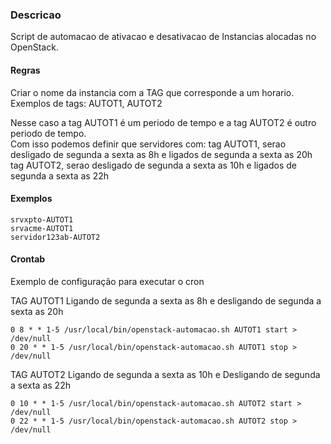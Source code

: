 ### Descricao

 Script de automacao de ativacao e desativacao de Instancias alocadas no OpenStack.  
 
#### Regras   
 Criar o nome da instancia com a TAG que corresponde a um horario.  
 Exemplos de tags: AUTOT1, AUTOT2  

 Nesse caso a tag AUTOT1 é um periodo de tempo e a tag AUTOT2 é outro periodo de tempo.  
 Com isso podemos definir que servidores com:
 tag AUTOT1, serao desligado de segunda a sexta as 8h e ligados de segunda a sexta as 20h  
 tag AUTOT2, serao desligado de segunda a sexta as 10h e ligados de segunda a sexta as 22h  

#### Exemplos
 
    srvxpto-AUTOT1 
    srvacme-AUTOT1
    servidor123ab-AUTOT2  

 
#### Crontab 
Exemplo de configuração para executar o cron

TAG AUTOT1
Ligando de segunda a sexta as 8h e desligando de segunda a sexta as 20h

    0 8 * * 1-5 /usr/local/bin/openstack-automacao.sh AUTOT1 start > /dev/null
    0 20 * * 1-5 /usr/local/bin/openstack-automacao.sh AUTOT1 stop > /dev/null

TAG AUTOT2
Ligando de segunda a sexta as 10h e Desligando de segunda a sexta as 22h
   
    0 10 * * 1-5 /usr/local/bin/openstack-automacao.sh AUTOT2 start > /dev/null
    0 22 * * 1-5 /usr/local/bin/openstack-automacao.sh AUTOT2 stop > /dev/null
 

